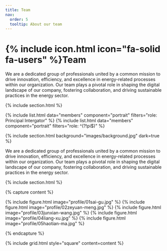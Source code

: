 ```yaml
---
title: Team
nav:
  order: 5
  tooltip: About our team
---
```


# {% include icon.html icon="fa-solid fa-users" %}Team

We are a dedicated group of professionals united by a common mission to drive innovation, efficiency, and excellence in energy-related processes within our organization. 
Our team plays a pivotal role in shaping the digital landscape of our company, fostering collaboration, and driving sustainable practices in the energy sector.

{% include section.html %}

{% include list.html data="members" component="portrait" filters="role: Principal Intergator" %}
{% include list.html data="members" component="portrait" filters="role: ^(?!pi$)" %}

{% include section.html background="images/background.jpg" dark=true %}

We are a dedicated group of professionals united by a common mission to drive innovation, efficiency, and excellence in energy-related processes within our organization. 
Our team plays a pivotal role in shaping the digital landscape of our company, fostering collaboration, and driving sustainable practices in the energy sector.

{% include section.html %}

{% capture content %}

{% include figure.html image="profile/01sai-gu.jpg" %}
{% include figure.html image="profile/02zeyuan-meng.jpg" %}
{% include figure.html image="profile/03junxian-wang.jpg" %}
{% include figure.html image="profile/04liang-xu.jpg" %}
{% include figure.html image="profile/05haotian-ma.jpg" %}

{% endcapture %}

{% include grid.html style="square" content=content %}
